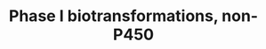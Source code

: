 ---
annotations:
- id: PW:0000376
  parent: regulatory pathway
  type: Pathway Ontology
  value: cytochrome P450-independent phase I biotransformation pathway
authors:
- MaintBot
- Khanspers
- Fehrhart
- Mkutmon
- Larsgw
- Eweitz
citedin: ''
communities: []
description: This pathway lists several phase 1 biotransformations and their related
  enzymes.
last-edited: 2024-01-29
ndex: null
organisms:
- Equus caballus
redirect_from:
- /index.php/Pathway:WP1213
- /instance/WP1213
- /instance/WP1213_r128193
revision: r128193
schema-jsonld:
- '@context': https://schema.org/
  '@id': https://wikipathways.github.io/pathways/WP1213.html
  '@type': Dataset
  creator:
    '@type': Organization
    name: WikiPathways
  description: This pathway lists several phase 1 biotransformations and their related
    enzymes.
  keywords:
  - CES1
  - CES2
  - CES5A
  - ESD
  - LIPA
  - PON1
  - PON2
  - PON3
  - Phosphoric acid esters
  - amides
  - carboxylic acid esters
  - thio esters
  license: CC0
  name: Phase I biotransformations, non-P450
seo: CreativeWork
title: Phase I biotransformations, non-P450
wpid: WP1213
---